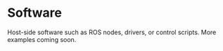 # Software

Host-side software such as ROS nodes, drivers, or control scripts. More examples coming soon.

